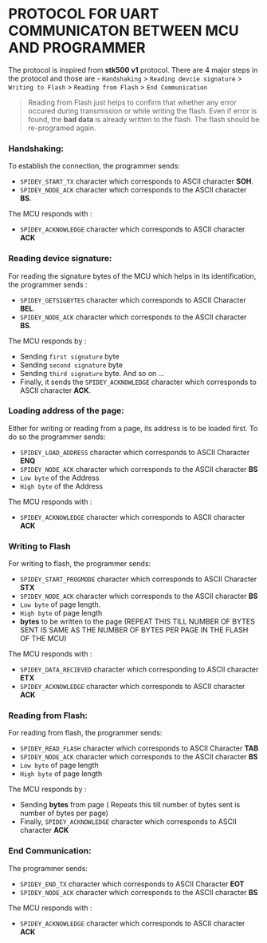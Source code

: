 # PROTOCOL FOR UART COMMUNICATON BETWEEN MCU AND PROGRAMMER

The protocol is inspired from **stk500 v1** protocol. There are 4 major steps in the protocol and those are - ```Handshaking``` > ```Reading devcie signature``` > ```Writing to Flash``` > ```Reading from Flash``` > ```End Communication```  

> Reading from Flash just helps to confirm that whether any error occured during transmission or while writing the flash. Even if error is found, the **bad data** is already written to the flash. The flash should be re-programed again.  

### Handshaking:

To establish the connection, the programmer sends:
- ```SPIDEY_START_TX``` character which corresponds to ASCII character **SOH**.
- ```SPIDEY_NODE_ACK``` character which corresponds to the ASCII character **BS**. 

The MCU responds with :
- ```SPIDEY_ACKNOWLEDGE``` character which corresponds to ASCII character **ACK**

### Reading device signature:

For reading the signature bytes of the MCU which helps in its identification, the programmer sends :
- ```SPIDEY_GETSIGBYTES``` character which corresponds to ASCII Character **BEL**.
- ```SPIDEY_NODE_ACK``` character which corresponds to the ASCII character **BS**.

The MCU responds by :
- Sending ```first signature``` byte 
- Sending ```second signature``` byte
- Sending ```third signature``` byte. And so on ... 
- Finally, it sends the ```SPIDEY_ACKNOWLEDGE``` character which corresponds to ASCII character **ACK**.

### Loading address of the page:

Either for writing or reading from a page, its address is to be loaded first. To do so the programmer sends:
- ```SPIDEY_LOAD_ADDRESS``` character which corresponds to ASCII Character **ENQ**
- ```SPIDEY_NODE_ACK``` character which corresponds to the ASCII character **BS** 
- ```Low byte``` of the Address
- ```High byte``` of the Address

The MCU responds with  :
- ```SPIDEY_ACKNOWLEDGE``` character which corresponds to ASCII character **ACK**

### Writing to Flash 

For writing to flash, the programmer sends:
- ```SPIDEY_START_PROGMODE``` character which corresponds to ASCII Character **STX**
- ```SPIDEY_NODE_ACK``` character which corresponds to the ASCII character **BS** 
- ```Low byte``` of page length.
- ```High byte``` of page length
- **bytes** to be written to the page (REPEAT THIS TILL NUMBER OF BYTES SENT IS SAME AS THE NUMBER OF BYTES PER PAGE IN THE FLASH OF THE MCU)

The MCU responds with :
- ```SPIDEY_DATA_RECIEVED``` character which corresponding to ASCII character **ETX**
- ```SPIDEY_ACKNOWLEDGE``` character which corresponds to ASCII character **ACK**

### Reading from Flash:
For reading from  flash, the programmer sends:
- ```SPIDEY_READ_FLASH``` character which corresponds to ASCII Character **TAB**
- ```SPIDEY_NODE_ACK``` character which corresponds to the ASCII character **BS** 
- ```Low byte``` of page length
- ```High byte``` of page length

The MCU responds by :
- Sending **bytes** from page ( Repeats this till number of bytes sent is number of bytes per page)
- Finally, ```SPIDEY_ACKNOWLEDGE``` character which corresponds to ASCII character **ACK**

### End Communication:
 The programmer sends:
- ```SPIDEY_END_TX``` character which corresponds to ASCII Character **EOT**
- ```SPIDEY_NODE_ACK``` character which corresponds to the ASCII character **BS** 

The MCU responds with :
- ```SPIDEY_ACKNOWLEDGE``` character which corresponds to ASCII character **ACK**